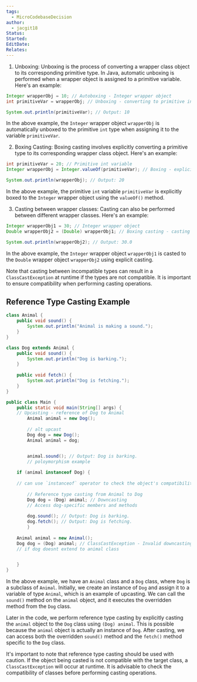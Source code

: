 ```yaml
---
tags:
  - MicroCodebaseDecision
author:
  - jacgit18
Status: 
Started: 
EditDate: 
Relates:
---
```


1. Unboxing:
Unboxing is the process of converting a wrapper class object to its corresponding primitive type. In Java, automatic unboxing is performed when a wrapper object is assigned to a primitive variable. Here's an example:

```java
Integer wrapperObj = 10; // Autoboxing - Integer wrapper object
int primitiveVar = wrapperObj; // Unboxing - converting to primitive int

System.out.println(primitiveVar); // Output: 10
```

In the above example, the `Integer` wrapper object `wrapperObj` is automatically unboxed to the primitive `int` type when assigning it to the variable `primitiveVar`.

2. Boxing Casting:
Boxing casting involves explicitly converting a primitive type to its corresponding wrapper class object. Here's an example:

```java
int primitiveVar = 20; // Primitive int variable
Integer wrapperObj = Integer.valueOf(primitiveVar); // Boxing - explicit conversion

System.out.println(wrapperObj); // Output: 20
```

In the above example, the primitive `int` variable `primitiveVar` is explicitly boxed to the `Integer` wrapper object using the `valueOf()` method.

3. Casting between wrapper classes:
Casting can also be performed between different wrapper classes. Here's an example:

```java
Integer wrapperObj1 = 30; // Integer wrapper object
Double wrapperObj2 = (Double) wrapperObj1; // Boxing casting - casting to Double

System.out.println(wrapperObj2); // Output: 30.0
```

In the above example, the `Integer` wrapper object `wrapperObj1` is casted to the `Double` wrapper object `wrapperObj2` using explicit casting.

Note that casting between incompatible types can result in a `ClassCastException` at runtime if the types are not compatible. It is important to ensure compatibility when performing casting operations.


## Reference Type Casting Example
```java
class Animal {
    public void sound() {
        System.out.println("Animal is making a sound.");
    }
}

class Dog extends Animal {
    public void sound() {
        System.out.println("Dog is barking.");
    }
    
    public void fetch() {
        System.out.println("Dog is fetching.");
    }
}

public class Main {
    public static void main(String[] args) {
    // Upcasting - reference of Dog to Animal
        Animal animal = new Dog(); 
		
		// alt upcast
		Dog dog = new Dog();
		Animal animal = dog;


        animal.sound(); // Output: Dog is barking.
        // poloymorphism example
        
	if (animal instanceof Dog) { 
	
	// can use `instanceof` operator to check the object's compatibility before performing the cast.
	
        // Reference type casting from Animal to Dog
        Dog dog = (Dog) animal; // Downcasting
	    // Access dog-specific members and methods
        
        dog.sound(); // Output: Dog is barking.
        dog.fetch(); // Output: Dog is fetching.
        }
	
	Animal animal = new Animal();
	Dog dog = (Dog) animal; // ClassCastException - Invalid downcasting
	// if dog doesnt extend to animal class


    }
}
```

In the above example, we have an `Animal` class and a `Dog` class, where `Dog` is a subclass of `Animal`. Initially, we create an instance of `Dog` and assign it to a variable of type `Animal`, which is an example of upcasting. We can call the `sound()` method on the `animal` object, and it executes the overridden method from the `Dog` class.

Later in the code, we perform reference type casting by explicitly casting the `animal` object to the `Dog` class using `(Dog) animal`. This is possible because the `animal` object is actually an instance of `Dog`. After casting, we can access both the overridden `sound()` method and the `fetch()` method specific to the `Dog` class.

It's important to note that reference type casting should be used with caution. If the object being casted is not compatible with the target class, a `ClassCastException` will occur at runtime. It is advisable to check the compatibility of classes before performing casting operations.
